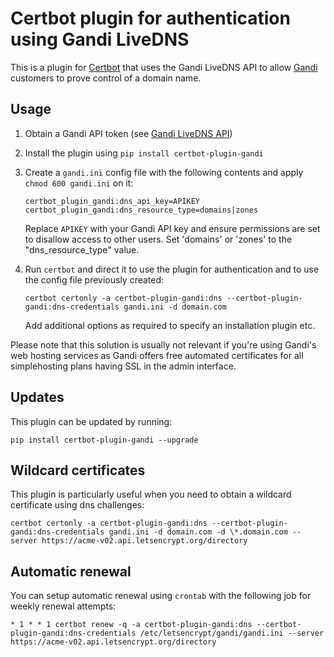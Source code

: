 # Certbot plugin for authentication using Gandi LiveDNS

This is a plugin for [Certbot](https://certbot.eff.org/) that uses the Gandi
LiveDNS API to allow [Gandi](https://www.gandi.net/)
customers to prove control of a domain name.

## Usage

1. Obtain a Gandi API token (see [Gandi LiveDNS API](https://doc.livedns.gandi.net/))

2. Install the plugin using `pip install certbot-plugin-gandi`

3. Create a `gandi.ini` config file with the following contents and apply `chmod 600 gandi.ini` on it:
   ```
   certbot_plugin_gandi:dns_api_key=APIKEY
   certbot_plugin_gandi:dns_resource_type=domains|zones
   ```
   Replace `APIKEY` with your Gandi API key and ensure permissions are set
   to disallow access to other users.
   Set 'domains' or 'zones' to the "dns_resource_type" value.

4. Run `certbot` and direct it to use the plugin for authentication and to use
   the config file previously created:
   ```
   certbot certonly -a certbot-plugin-gandi:dns --certbot-plugin-gandi:dns-credentials gandi.ini -d domain.com
   ```
   Add additional options as required to specify an installation plugin etc.

Please note that this solution is usually not relevant if you're using Gandi's web hosting services as Gandi offers free automated certificates for all simplehosting plans having SSL in the admin interface.

## Updates

This plugin can be updated by running:

```
pip install certbot-plugin-gandi --upgrade
```

## Wildcard certificates

This plugin is particularly useful when you need to obtain a wildcard certificate using dns challenges:

```
certbot certonly -a certbot-plugin-gandi:dns --certbot-plugin-gandi:dns-credentials gandi.ini -d domain.com -d \*.domain.com --server https://acme-v02.api.letsencrypt.org/directory
```

## Automatic renewal

You can setup automatic renewal using `crontab` with the following job for weekly renewal attempts:

```
* 1 * * 1 certbot renew -q -a certbot-plugin-gandi:dns --certbot-plugin-gandi:dns-credentials /etc/letsencrypt/gandi/gandi.ini --server https://acme-v02.api.letsencrypt.org/directory
```
